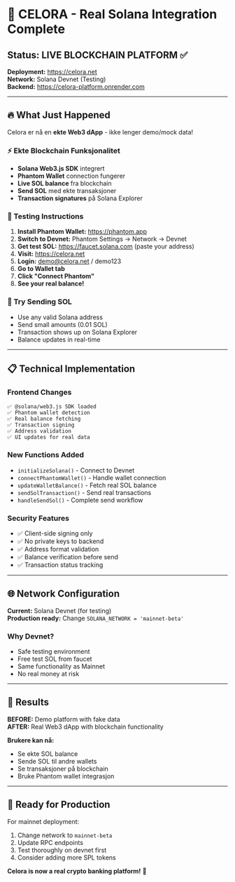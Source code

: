 # 🚀 CELORA - Real Solana Integration Complete

## Status: LIVE BLOCKCHAIN PLATFORM ✅

**Deployment:** https://celora.net  
**Network:** Solana Devnet (Testing)  
**Backend:** https://celora-platform.onrender.com  

---

## 🔥 What Just Happened

Celora er nå en **ekte Web3 dApp** - ikke lenger demo/mock data!

### ⚡ Ekte Blockchain Funksjonalitet
- **Solana Web3.js SDK** integrert 
- **Phantom Wallet** connection fungerer
- **Live SOL balance** fra blockchain
- **Send SOL** med ekte transaksjoner
- **Transaction signatures** på Solana Explorer

### 🎯 Testing Instructions

1. **Install Phantom Wallet:** https://phantom.app
2. **Switch to Devnet:** Phantom Settings → Network → Devnet
3. **Get test SOL:** https://faucet.solana.com (paste your address)
4. **Visit:** https://celora.net
5. **Login:** demo@celora.net / demo123
6. **Go to Wallet tab**
7. **Click "Connect Phantom"**
8. **See your real balance!**

### 🔗 Try Sending SOL
- Use any valid Solana address
- Send small amounts (0.01 SOL)
- Transaction shows up on Solana Explorer
- Balance updates in real-time

---

## 📋 Technical Implementation

### Frontend Changes
```
✅ @solana/web3.js SDK loaded
✅ Phantom wallet detection
✅ Real balance fetching
✅ Transaction signing
✅ Address validation
✅ UI updates for real data
```

### New Functions Added
- `initializeSolana()` - Connect to Devnet
- `connectPhantomWallet()` - Handle wallet connection
- `updateWalletBalance()` - Fetch real SOL balance
- `sendSolTransaction()` - Send real transactions
- `handleSendSol()` - Complete send workflow

### Security Features
- ✅ Client-side signing only
- ✅ No private keys to backend
- ✅ Address format validation
- ✅ Balance verification before send
- ✅ Transaction status tracking

---

## 🌐 Network Configuration

**Current:** Solana Devnet (for testing)  
**Production ready:** Change `SOLANA_NETWORK = 'mainnet-beta'`  

### Why Devnet?
- Safe testing environment
- Free test SOL from faucet
- Same functionality as Mainnet
- No real money at risk

---

## 🎉 Results

**BEFORE:** Demo platform with fake data  
**AFTER:** Real Web3 dApp with blockchain functionality  

**Brukere kan nå:**
- Se ekte SOL balance
- Sende SOL til andre wallets
- Se transaksjoner på blockchain
- Bruke Phantom wallet integrasjon

---

## 🚀 Ready for Production

For mainnet deployment:
1. Change network to `mainnet-beta`
2. Update RPC endpoints  
3. Test thoroughly on devnet first
4. Consider adding more SPL tokens

**Celora is now a real crypto banking platform!** 🎯
